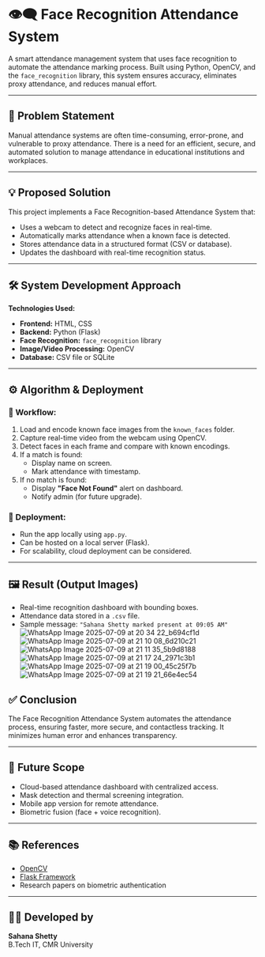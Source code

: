 # 👁️‍🗨️ Face Recognition Attendance System

A smart attendance management system that uses face recognition to automate the attendance marking process. Built using Python, OpenCV, and the `face_recognition` library, this system ensures accuracy, eliminates proxy attendance, and reduces manual effort.

---

## 📌 Problem Statement

Manual attendance systems are often time-consuming, error-prone, and vulnerable to proxy attendance. There is a need for an efficient, secure, and automated solution to manage attendance in educational institutions and workplaces.

---

## 💡 Proposed Solution

This project implements a Face Recognition-based Attendance System that:
- Uses a webcam to detect and recognize faces in real-time.
- Automatically marks attendance when a known face is detected.
- Stores attendance data in a structured format (CSV or database).
- Updates the dashboard with real-time recognition status.

---

## 🛠️ System Development Approach

**Technologies Used:**
- **Frontend:** HTML, CSS
- **Backend:** Python (Flask)
- **Face Recognition:** `face_recognition` library
- **Image/Video Processing:** OpenCV
- **Database:** CSV file or SQLite

---

## ⚙️ Algorithm & Deployment

### 🔄 Workflow:
1. Load and encode known face images from the `known_faces` folder.
2. Capture real-time video from the webcam using OpenCV.
3. Detect faces in each frame and compare with known encodings.
4. If a match is found:
   - Display name on screen.
   - Mark attendance with timestamp.
5. If no match is found:
   - Display **"Face Not Found"** alert on dashboard.
   - Notify admin (for future upgrade).

### 🚀 Deployment:
- Run the app locally using `app.py`.
- Can be hosted on a local server (Flask).
- For scalability, cloud deployment can be considered.

---

## 🖼️ Result (Output Images)

- Real-time recognition dashboard with bounding boxes.
- Attendance data stored in a `.csv` file.
- Sample message: `"Sahana Shetty marked present at 09:05 AM"`
![WhatsApp Image 2025-07-09 at 20 34 22_b694cf1d](https://github.com/user-attachments/assets/b9bbd0e8-c117-43c8-987d-1c6691fddc36)
![WhatsApp Image 2025-07-09 at 21 10 08_6d210c21](https://github.com/user-attachments/assets/6472da33-4c04-4d14-8fb8-c12607689e8b)
![WhatsApp Image 2025-07-09 at 21 11 35_5b9d8188](https://github.com/user-attachments/assets/475b2ae8-661c-4acc-88b7-2a0326b7b929)
![WhatsApp Image 2025-07-09 at 21 17 24_2971c3b1](https://github.com/user-attachments/assets/df0f03de-738e-457d-a388-41f651be8b01)
![WhatsApp Image 2025-07-09 at 21 19 00_45c25f7b](https://github.com/user-attachments/assets/37e4c882-6e76-49fb-9013-00c117577a15)
![WhatsApp Image 2025-07-09 at 21 19 21_66e4ec54](https://github.com/user-attachments/assets/263ba5e8-f7e1-46ad-8c81-4f5081d5a251)



## ✅ Conclusion

The Face Recognition Attendance System automates the attendance process, ensuring faster, more secure, and contactless tracking. It minimizes human error and enhances transparency.

---

## 🔮 Future Scope

- Cloud-based attendance dashboard with centralized access.
- Mask detection and thermal screening integration.
- Mobile app version for remote attendance.
- Biometric fusion (face + voice recognition).

---

## 📚 References

- [OpenCV](https://opencv.org/)
- [Flask Framework](https://flask.palletsprojects.com/)
- Research papers on biometric authentication

---

## 👩‍💻 Developed by
**Sahana Shetty**  
B.Tech IT, CMR University  
